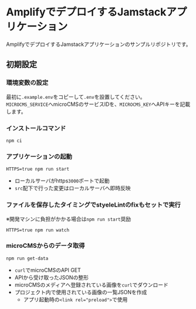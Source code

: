# AmplifyでデプロイするJamstackアプリケーション
AmplifyでデプロイするJamstackアプリケーションのサンプルリポジトリです。

## 初期設定

### 環境変数の設定

最初に`.example.env`をコピーして`.env`を設置してください。  
`MICROCMS_SERVICE`へmicroCMSのサービスIDを、`MICROCMS_KEY`へAPIキーを記載します。

### インストールコマンド

```bash:
npm ci
```

### アプリケーションの起動

```bash:
HTTPS=true npm run start
```

- ローカルサーバがhttps`3000`ポートで起動
- `src`配下で行った変更はローカルサーバへ即時反映

### ファイルを保存したタイミングでstyeleLintのfixもセットで実行

※開発マシンに負担がかかる場合は`npm run start`奨励

```bash:
HTTPS=true npm run watch
```

### microCMSからのデータ取得

```bash:
npm run get-data
```

- `curl`でmicroCMSのAPI GET
- APIから受け取ったJSONの整形
- microCMSのメディアへ登録されている画像を`curl`でダウンロード
- プロジェクト内で使用されている画像の一覧JSONを作成
  - アプリ起動時の`<link rel="preload">`で使用
